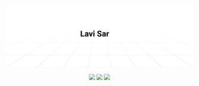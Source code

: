 <!-- ********* AUTHOR AND CREDITS ********* -->
<!-- This GitHub profile has been inspired and learned from https://github.com/timolins.
All credit goes to https://github.com/timolins.
Sign: Lavisar -->
<a href="mailto:lavisar.dev@gmail.com">
    <img alt="Email Me (lavisar.dev@gmail.com)" src="https://github.com/lavisar/lavisar/raw/main/assets/bg.svg"/>
</a>

<p align="center">
  <img src="https://komarev.com/ghpvc/?username=lavisar">
  <img src="https://shields.io/github/stars/lavisar">
  <img src="https://img.shields.io/static/v1?label=%F0%9F%8C%9F&message=Software%20Engineer&style=style=flat&color=gray">
</p>
